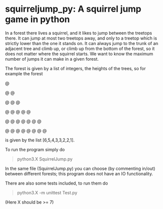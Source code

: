 # squirreljump_py: A squirrel jump game in python

In a forest there lives a squirrel, and it likes to jump between the treetops there. It can jump at most two treetops away, and only to a treetop which is strictly lower than the one it stands on. It can always jump to the trunk of an adjacent tree and climb up, or climb up from the bottom of the forest, so it does not matter where the squirrel starts. We want to know the maximum number of jumps it can make in a given forest.

The forest is given by a list of integers, the heights of the trees, so for example the forest

@

@ @

@ @ @

@ @ @ @ @   

@ @ @ @ @ @ @

@ @ @ @ @ @ @ @


is given by the list [6,5,4,3,3,2,2,1]. 

To run the program simply do 

> python3.X SquirrelJump.py

In the same file (SquirrelJump.py) you can choose (by commenting in/out) between different forests; this program does not have an IO functionality.

There are also some tests included, to run them do

> python3.X -m unittest Test.py

(Here X should be >= 7)
